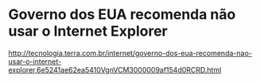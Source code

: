 Governo dos EUA recomenda não usar o Internet Explorer
============

http://tecnologia.terra.com.br/internet/governo-dos-eua-recomenda-nao-usar-o-internet-explorer,6e5241ae62ea5410VgnVCM3000009af154d0RCRD.html
